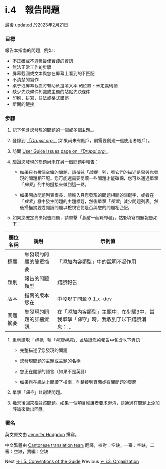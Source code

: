 # i.4　報告問題
最後 [updated](/node/2827280/discuss) 於2023年2月21日

### [](#s-goal "Permalink to this headline")目標
報告本指南的問題，例如：

- 不正確或不遵循最佳實踐的資訊
- 無法正常工作的步驟
- 屏幕截圖或文本與您在屏幕上看到的不匹配
- 不清楚的寫作
- 桌子或屏幕截圖將有助於澄清文本
的位置 - 未定義術語
- 缺少先決條件知識或主題的站點先決條件
- 印刷，拼寫，語法或格式錯誤
- 斷開的鏈接

### [](#s-steps "Permalink to this headline")步驟
1. 記下包含您發現的問題的一個或多個主題。。
1. 登錄到 [「*Drupal.org*」](https://www.drupal.org)（如果尚未有賬戶，則需要創建一個使用者帳戶）。
1. 訪問 [User Guide issues page on 「*Drupal.org*」](https://www.drupal.org/project/issues/user_guide)。
1. 驗證您發現的問題尚未在另一個問題中報告：
    - 如果只有幾個空曠的問題，請檢視「*摘要*」列，看它們的描述是否與您發現的問題相匹配。您可能還需要閱讀一些問題才能確保，您可以通過單擊「*摘要*」列中的鏈接來做到這一點。

    - 如果開放問題列表很長，請輸入與您發現的問題相關的關鍵字，或者在「*搜索*」框中發生問題的主題標題，然後單擊「*搜索*」減少問題列表。然後掃描摘要或閱讀問題以檢視它們是否與您的問題相匹配。


1. 如果您確定尚未報告問題，請單擊「*創建一個新問題*」，然後填寫問題報告如下：

  
  
| 欄位名稱 | 說明 | 示例值 |  
| ---- | ---- | ---- |  
| 標題 | 您發現的問題的簡短摘要 | 「添加內容類型」中的說明不起作用 |  
| 類別 | 報告的問題類型 | 錯誤報告 |  
| 版本 | 指南的版本您在 |中發現了問題 9.1.x-dev |  
| 問題摘要 | 您發現的問題的詳細資訊 | 在「添加內容類型」主題中，在步驟3中，當我單擊「*保存*」時，我收到了以下錯誤消息：… |  
1. 重新讀取「*標題*」和「*問題摘要*」，並驗證您的報告中包含以下資訊：
    - 完整描述了您發現的問題

    - 您發現問題的主題或主題的名稱

    - 您正在閱讀的語言（如果不是英語）

    - 如果您在網站上閱讀了指南，則鏈接到頁面或有關問題的頁面


1. 單擊「*保存*」以創建問題。
1. 幾天後回來檢視該問題。如果一個項目維護者要求澄清，請通過在問題上添加評論來做出回應。

### 署名
英文原文由 [Jennifer Hodgdon](https://www.drupal.org/u/jhodgdon) 撰寫。

中文繁體由 [Cantonese translation team](https://github.com/Drupal-Cantonese) 翻譯，校對：空缺，一審：空缺，二審：空缺，責編：空缺

 Next [→ i.5. Conventions of the Guide](/docs/user_guide/en/preface-conventions.html) Previous [← i.3. Organization](/docs/user_guide/en/preface-organization.html)

